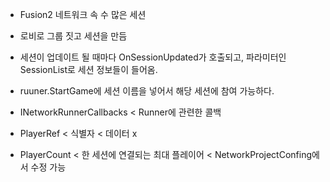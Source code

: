 - Fusion2 네트워크 속 수 많은 세션
- 로비로 그룹 짓고 세션을 만듬
- 세션이 업데이트 될 때마다 OnSessionUpdated가 호출되고, 파라미터인 SessionList로 세션 정보들이 들어옴.
- ruuner.StartGame에 세션 이름을 넣어서 해당 세션에 참여 가능하다.

- INetworkRunnerCallbacks < Runner에 관련한 콜백 
- PlayerRef < 식별자 < 데이터 x
- PlayerCount < 한 세션에 연결되는 최대 플레이어 < NetworkProjectConfing에서 수정 가능
